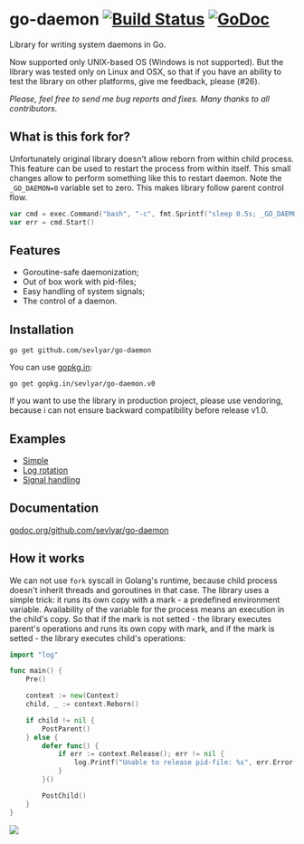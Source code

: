 # go-daemon [![Build Status](https://travis-ci.org/sevlyar/go-daemon.svg?branch=master)](https://travis-ci.org/sevlyar/go-daemon) [![GoDoc](https://godoc.org/github.com/sevlyar/go-daemon?status.svg)](https://godoc.org/github.com/sevlyar/go-daemon)

Library for writing system daemons in Go.

Now supported only UNIX-based OS (Windows is not supported). But the library was tested only on Linux
and OSX, so that if you have an ability to test the library on other platforms, give me feedback, please (#26).

*Please, feel free to send me bug reports and fixes. Many thanks to all contributors.*

## What is this fork for?

Unfortunately original library doesn't allow reborn from within child process. This feature can be used to 
restart the process from within itself. This small changes allow to perform something like this to restart 
daemon. Note the `_GO_DAEMON=0` variable set to zero. This makes library follow parent control flow.

```go
var cmd = exec.Command("bash", "-c", fmt.Sprintf("sleep 0.5s; _GO_DAEMON=0 %s start", appFilename()))
var err = cmd.Start()
```

## Features

* Goroutine-safe daemonization;
* Out of box work with pid-files;
* Easy handling of system signals;
* The control of a daemon.

## Installation

	go get github.com/sevlyar/go-daemon

You can use [gopkg.in](http://labix.org/gopkg.in):

	go get gopkg.in/sevlyar/go-daemon.v0

If you want to use the library in production project, please use vendoring,
because i can not ensure backward compatibility before release v1.0.

## Examples

* [Simple](examples/cmd/gd-simple/)
* [Log rotation](examples/cmd/gd-log-rotation/)
* [Signal handling](examples/cmd/gd-signal-handling/)

## Documentation

[godoc.org/github.com/sevlyar/go-daemon](https://godoc.org/github.com/sevlyar/go-daemon)

## How it works

We can not use `fork` syscall in Golang's runtime, because child process doesn't inherit
threads and goroutines in that case. The library uses a simple trick: it runs its own copy with
a mark - a predefined environment variable. Availability of the variable for the process means
an execution in the child's copy. So that if the mark is not setted - the library executes
parent's operations and runs its own copy with mark, and if the mark is setted - the library
executes child's operations:

```go
import "log"

func main() {
	Pre()

	context := new(Context)
	child, _ := context.Reborn()

	if child != nil {
		PostParent()
	} else {
		defer func() {
			if err := context.Release(); err != nil {
				log.Printf("Unable to release pid-file: %s", err.Error())
			}
		}()

		PostChild()
	}
}
```

![](img/idea.png)
